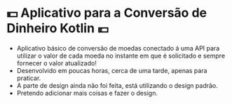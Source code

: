 # :dollar: Aplicativo para a Conversão de Dinheiro Kotlin :euro:

- Aplicativo básico de conversão de moedas conectado á uma API para utilizar o valor de cada moeda no instante em que é solicitado e sempre fornecer o valor atualizado!
- Desenvolvido em poucas horas, cerca de uma tarde, apenas para praticar.
- A parte de design ainda não foi feita, está utilizando o design padrão.
- Pretendo adicionar mais coisas e fazer o design.

